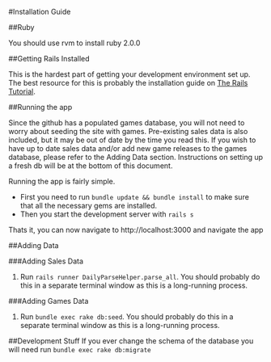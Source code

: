 #Installation Guide

##Ruby

You should use rvm to install ruby 2.0.0

##Getting Rails Installed

This is the hardest part of getting your development environment set up. The best resource for this is probably the installation guide on [The Rails Tutorial](http://www.railstutorial.org/book/beginning#sec-development_tools).

##Running the app

Since the github has a populated games database, you will not need to worry about seeding the site with games. Pre-existing sales data is also included, but it may be out of date by the time you read this. If you wish to have up to date sales data and/or add new game releases to the games database, please refer to the Adding Data section. Instructions on setting up a fresh db will be at the bottom of this document. 

Running the app is fairly simple.

* First you need to run `bundle update && bundle install` to make sure that all the necessary gems are installed. 
* Then you start the development server with `rails s`

Thats it, you can now navigate to http://localhost:3000 and navigate the app

##Adding Data

###Adding Sales Data

1. Run `rails runner DailyParseHelper.parse_all`. You should probably do this in a separate terminal window as this is a long-running process. 

###Adding Games Data

1. Run `bundle exec rake db:seed`. You should probably do this in a separate terminal window as this is a long-running process. 


##Development Stuff
If you ever change the schema of the database you will need run `bundle exec rake db:migrate`
